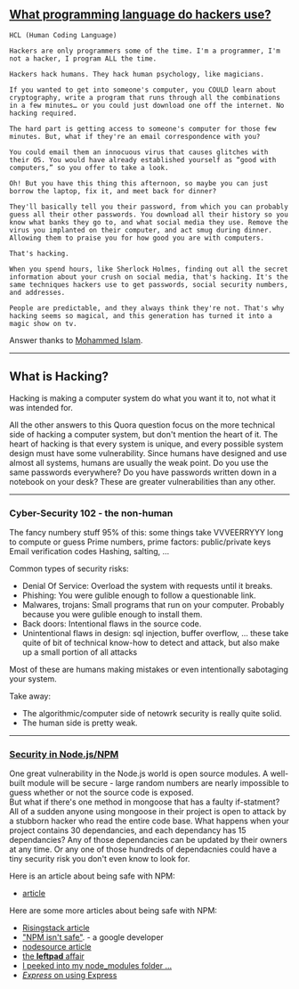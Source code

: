 ## [What programming language do hackers use?](https://www.quora.com/What-programming-language-do-hackers-use)  
```
HCL (Human Coding Language)

Hackers are only programmers some of the time. I'm a programmer, I'm not a hacker, I program ALL the time.

Hackers hack humans. They hack human psychology, like magicians.

If you wanted to get into someone's computer, you COULD learn about cryptography, write a program that runs through all the combinations in a few minutes… or you could just download one off the internet. No hacking required.

The hard part is getting access to someone's computer for those few minutes. But, what if they're an email correspondence with you?

You could email them an innocuous virus that causes glitches with their OS. You would have already established yourself as “good with computers,” so you offer to take a look.

Oh! But you have this thing this afternoon, so maybe you can just borrow the laptop, fix it, and meet back for dinner?

They'll basically tell you their password, from which you can probably guess all their other passwords. You download all their history so you know what banks they go to, and what social media they use. Remove the virus you implanted on their computer, and act smug during dinner. Allowing them to praise you for how good you are with computers.

That's hacking.

When you spend hours, like Sherlock Holmes, finding out all the secret information about your crush on social media, that's hacking. It's the same techniques hackers use to get passwords, social security numbers, and addresses.

People are predictable, and they always think they're not. That's why hacking seems so magical, and this generation has turned it into a magic show on tv.

```
Answer thanks to [Mohammed Islam](https://www.quora.com/profile/Mohammed-Islam-19).
___
## What is Hacking?

Hacking is making a computer system do what you want it to, not what it was intended for.  

All the other answers to this Quora question focus on the more technical side of hacking a computer system, but don't mention the heart of it.  The heart of hacking is that every system is unique, and every possible system design must have some vulnerability.  Since humans have designed and use almost all systems, humans are usually the weak point.  Do you use the same passwords everywhere? Do you have passwords written down in a notebook on your desk?  These are greater vulnerabilities than any other.


___
### Cyber-Security 102 - the non-human


The fancy numbery stuff
95% of this:  some things take VVVEERRYYY long to compute or guess
Prime numbers, prime factors:  public/private keys
Email verification codes
Hashing, salting, …

Common types of security risks:
* Denial Of Service: Overload the system with requests until it breaks.
* Phishing: You were gulible enough to follow a questionable link.
* Malwares, trojans: Small programs that run on your computer. Probably because you were gulible enough to install them.
* Back doors: Intentional flaws in the source code.
* Unintentional flaws in design: sql injection,  buffer overflow, ... these take quite of bit of technical know-how to detect and attack, but also make up a small portion of all attacks

Most of these are humans making mistakes or even intentionally sabotaging your system.

Take away: 
* The algorithmic/computer side of netowrk security is really quite solid.  
* The human side is pretty weak.
___
### [Security in Node.js/NPM](https://www.bithound.io/npm-package-security)

One great vulnerability in the Node.js world is open source modules.  A well-built module will be secure - large random numbers are nearly impossible to guess whether or not the source code is exposed.  
But what if there's one method in mongoose that has a faulty if-statment?  All of a sudden anyone using mongoose in their project is open to attack by a stubborn hacker who read the entire code base.
What happens when your project contains 30 dependancies, and each dependancy has 15 dependancies?  Any of those dependancies can be updated by their owners at any time.  Or any one of those hundreds of dependacnies could have a tiny security risk you don't even know to look for.

Here is an article about being safe with NPM:
* [article](https://techbeacon.com/13-tools-checking-security-risk-open-source-dependencies-0)

Here are some more articles about being safe with NPM:
* [Risingstack article](https://blog.risingstack.com/controlling-node-js-security-risk-npm-dependencies/)
* ["NPM isn't safe"](https://www.infoworld.com/article/3048526/security/nodejs-alert-google-engineer-finds-flaw-in-npm-scripts.html). - a google developer
* [nodesource article](https://nodesource.com/blog/how-to-reduce-risk-and-improve-security-around-npm)
* [the __leftpad__ affair](http://www.haneycodes.net/npm-left-pad-have-we-forgotten-how-to-program/)
* [I peeked into my node_modules folder ...](https://medium.com/friendship-dot-js/i-peeked-into-my-node-modules-directory-and-you-wont-believe-what-happened-next-b89f63d21558)
* [_Express_ on using Express](https://expressjs.com/en/advanced/best-practice-security.html)








